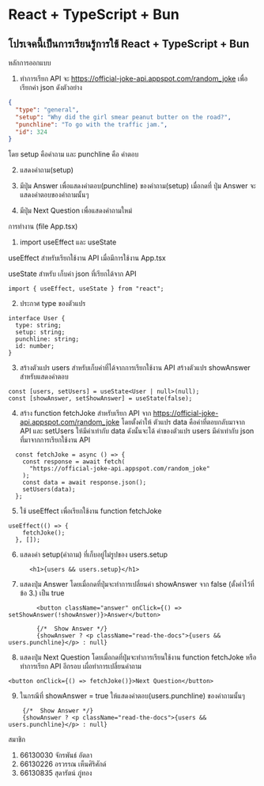 # React + TypeScript + Bun
## โปรเจคนี้เป็นการเรียนรู้การใช้ React + TypeScript + Bun
หลักการออกแบบ
1. ทำการเรียก API จะ https://official-joke-api.appspot.com/random_joke เพื่อเรียกค่า json ดังตัวอย่าง
```json
{
  "type": "general",
  "setup": "Why did the girl smear peanut butter on the road?",
  "punchline": "To go with the traffic jam.",
  "id": 324
} 
```
โดย setup คือคำถาม และ punchline คือ คำตอบ

2. แสดงคำถาม(setup) 

3. มีปุ่ม Answer เพื่อแสดงคำตอบ(punchline) ของคำถาม(setup) เมื่อกดที่ ปุ่ม Answer จะแสดงคำตอบของคำถามนั้นๆ
4. มีปุ่ม Next Question เพื่อแสดงคำถามใหม่


การทำงาน (file App.tsx)

1. import useEffect และ useState

useEffect สำหรับเรียกใช้งาน API เมื่อมีการใช้งาน App.tsx

useState สำหรับ เก็บค่า json ที่เรียกได้จาก API
```
import { useEffect, useState } from "react";
```
2. ประกาศ type ของตัวแปร
```
interface User {
  type: string;
  setup: string;
  punchline: string;
  id: number;
}
```

3. สร้างตัวแปร users สำหรับเก็บค่าที่ได้จากการเรียกใช้งาน API
สร้างตัวแปร showAnswer สำหรับแสดงคำตอบ 
```
const [users, setUsers] = useState<User | null>(null);
const [showAnswer, setShowAnswer] = useState(false);
```

4. สร้าง function fetchJoke สำหรับเรียก API จาก https://official-joke-api.appspot.com/random_joke โดยตั้งค่าให้ ตัวแปร data คือค่าที่ตอบกลับมาจาก API และ setUsers ให้มีค่าเท่ากับ data ดังนั้นจะได้ ค่าของตัวแปร users มีค่าเท่ากับ json ที่มาจากการเรียกใช้งาน API 
```
  const fetchJoke = async () => {    
    const response = await fetch(
      "https://official-joke-api.appspot.com/random_joke"
    );
    const data = await response.json();
    setUsers(data);
  };
```
5. ใช้ useEffect เพื่อเรียกใช้งาน function fetchJoke 
```
useEffect(() => {
    fetchJoke();
  }, []);
  ```

6. แสดงค่า setup(คำถาม) ที่เก็บอยู่ไม่รูปของ users.setup
```
      <h1>{users && users.setup}</h1>
```

7. แสดงปุ่ม Answer โดยเมื่อกดที่ปุ่มจะทำการเปลี่ยนค่า showAnswer จาก false (ตั้งค่าไว้ที่ข้อ 3.) เป็น true

```
        <button className="answer" onClick={() => setShowAnswer(!showAnswer)}>Answer</button>
        
        {/*  Show Answer */}
        {showAnswer ? <p className="read-the-docs">{users && users.punchline}</p> : null}
```

8. แสดงปุ่ม Next Question โดยเมื่อกดที่ปุ่มจะทำการเรียนใช้งาน function fetchJoke หรือ ทำการเรียก API อีกรอบ เผื่อทำการเปลี่ยนคำถาม
```
<button onClick={() => fetchJoke()}>Next Question</button>
```

9. ในกรณีที่ showAnswer = true ให้แสดงคำตอบ(users.punchline) ของคำถามนั้นๆ
```
    {/*  Show Answer */}
    {showAnswer ? <p className="read-the-docs">{users && users.punchline}</p> : null}
```





สมาชิก

1. 66130030 จักรพันธ์ อัตลา
2. 66130226 อรวรรณ  เห็นศิริศักด์
3. 66130835 สุดารัตน์  ภู่ทอง
